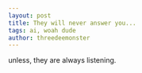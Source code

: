 ```yaml
---
layout: post
title: They will never answer you...
tags: ai, woah dude
author: threedeemonster
---
```


unless, they are always listening.
